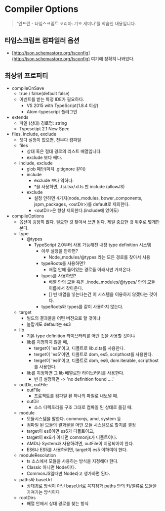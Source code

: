 # Compiler Options

>  '인프런 - 타입스크립트 코리아: 기초 세미나'를 학습한 내용입니다.





## 타입스크립트 컴파일러 옵션

* [http://json.schemastore.org/tsconfig](http://json.schemastore.org/tsconfig) 여기에 정확히 나와있다.



## 최상위 프로퍼티

* compileOnSave
  * true / false(default false)
  * 이벤트를 받는 특정 IDE가 필요하다.
    * VS 2015 with TypeScript(1.8.4 이상)
    * Atom-typescript 플러그인
* extends
  * 파일 (상대) 경로명: string
  * Typesctipt 2.1 New Spec 
* files, include, exclude
  * 셋다 설정이 없으면, 전부다 컴파일
  * files
    * 상대 혹은 절대 경로의 리스트 배열입니다.
    * exclude 보다 쎄다.
  * include, exclude
    * glob 패턴(마치 .gitignore 같이)
    * include
      * exclude 보다 약하다.
      * *을 사용하면, .ts/.tsx/.d.ts 만 include (allowJS)
    * exclude
      * 설정 안하면 4가지(node_modules, bower_components, jspm_packages, \<outDir\>)를 default로 제외한다.
      * \<outDir\>은 항상 제외한다.(include에 있어도)
* compileOptions
  * 옵션이 굉장히 많다. 필요한 것 찾아서 쓰면 된다. 제일 중요한 것 위주로 몇개만 본다.
  * type
    * @types
      * TypeScript 2.0부터 사용 가능해진 내장 type definition 시스템
        * 아무 설정을 안하면?
          * Node_modules/@types 라는 모든 경로를 찾아서 사용
        * typeRoots를 사용하면?
          * 배열 안에 들어있는 경로들 아래서만 가져온다.
        * types를 사용하면?
          * 배열 안의 모듈 혹은 ./node_modules/@types/ 안의 모듈 이름에서 찾아온다.
          * [] 빈 배열을 넣는다는건 이 시스템을 이용하지 않겠다는 것이다.
        * typeRoots와 types를 같이 사용하지 않는다.
  * target
    * 빌드의 결과물을 어떤 버전으로 할 것이냐
    * 놀랍게도 default는 es3
  * lib
    * 기본 type definition 라이브러리를 어떤 것을 사용할 것이냐
    * lib를 지정하지 않을 때,
      * terget이 'es3'이고, 디폴트로 lib.d.ts를 사용한다.
      * terget이 'es5'이면, 디폴트로 dom, es5, scripthost를 사용한다.
      * terget이 'es6'이고, 디폴트로 dom, es6, dom.iterable, scripthost를 사용한다.
    * lib를 지정하면 그 lib 배열로만 라이브러리를 사용한다.
      * 빈 [] 설정하면 -> 'no definition found ….'
  * outDir, outFile
    * outFile
      * 프로젝트를 컴파일 된 하나의 파일로 내보낼 때.
    * outDir
      * 소스 디렉토리를 구조 그대로 컴파일 된 상태로 옮길 때.
  * module
    * 모듈시스템을 말한다. commonjs, amd, system 등
    * 컴파일 된 모듈의 결과물을 어떤 모듈 시스템으로 할지를 결정
    * target이 es6이면 es6가 디폴트이고,
    * target이 ex6가 아니면 commonjs가 디폴트이다.
    * AMD나 System과 사용하려면, outFile이 지정되어야 한다.
    * ES6나 ES5를 사용하려면, target이 es5 이하여야 한다.
  * moduleResolution
    * ts 소스에서 모듈을 사용하는 방식을 지정해야 한다.
    * Classic 아니면 Node이다.
    * CommonJS일때만 Node라고 생가하면 된다.
  * paths와 baseUrl
    * 상대경로 방식이 아닌 baseUrl로 꼭지점과 paths 안의 키/밸류로 모듈을 가져가는 방식이다
  * rootDirs 
    * 배열 안에서 상대 경로를 찾는 방식

